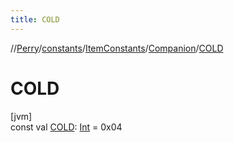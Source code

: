 ```yaml
---
title: COLD
---
```

//[Perry](../../../../index.html)/[constants](../../index.html)/[ItemConstants](../index.html)/[Companion](index.html)/[COLD](-c-o-l-d.html)



# COLD



[jvm]\
const val [COLD](-c-o-l-d.html): [Int](https://kotlinlang.org/api/latest/jvm/stdlib/kotlin/-int/index.html) = 0x04





